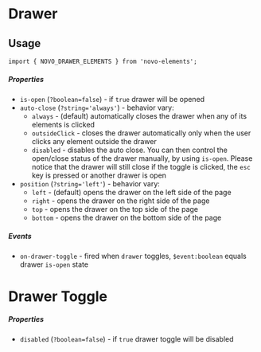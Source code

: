 # Drawer

## Usage
    import { NOVO_DRAWER_ELEMENTS } from 'novo-elements';

##### Properties
- `is-open` (`?boolean=false`) - if `true` drawer will be opened
- `auto-close` (`?string='always'`) - behavior vary:
    * `always` - (default) automatically closes the drawer when any of its elements is clicked
    * `outsideClick` - closes the drawer automatically only when the user clicks any element outside the drawer
    * `disabled` - disables the auto close. You can then control the open/close status of the drawer manually, by using `is-open`. Please notice that the drawer will still close if the toggle is clicked, the `esc` key is pressed or another drawer is open
- `position` (`?string='left'`) - behavior vary:
    * `left` - (default) opens the drawer on the left side of the page
    * `right` - opens the drawer on the right side of the page
    * `top` - opens the drawer on the top side of the page
    * `bottom` - opens the drawer on the bottom side of the page

##### Events
- `on-drawer-toggle` - fired when `drawer` toggles, `$event:boolean` equals drawer `is-open` state

# Drawer Toggle

##### Properties
- `disabled` (`?boolean=false`) - if `true` drawer toggle will be disabled
